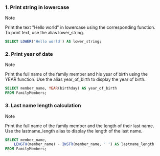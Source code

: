 ### 1. Print string in lowercase
> [!NOTE]
> Print the text "Hello world" in lowercase using the corresponding function. To print text, use the alias lower_string.
```sql
SELECT LOWER('Hello world') AS lower_string;
```

### 2. Print year of date
> [!NOTE]
> Print the full name of the family member and his year of birth using the YEAR function. Use the alias year_of_birth to display the year of birth.
```sql
SELECT member_name, YEAR(birthday) AS year_of_birth
FROM FamilyMembers;
```

### 3. Last name length calculation
> [!NOTE]
> Print the full name of the family member and the length of their last name. Use the lastname_length alias to display the length of the last name.
```sql
SELECT member_name,
	LENGTH(member_name) - INSTR(member_name, ' ') AS lastname_length
FROM FamilyMembers;
```